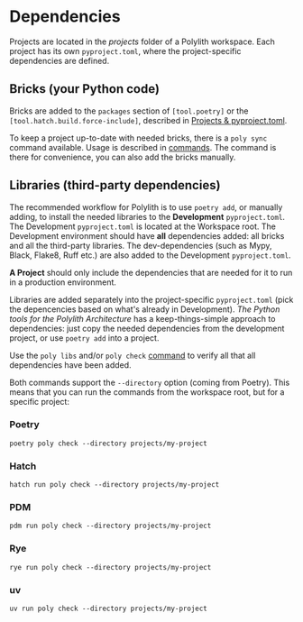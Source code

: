 # Dependencies
Projects are located in the _projects_ folder of a Polylith workspace.
Each project has its own `pyproject.toml`,
where the project-specific dependencies are defined.

## Bricks (your Python code)
Bricks are added to the `packages` section of `[tool.poetry]` or the `[tool.hatch.build.force-include]`,
described in [Projects & pyproject.toml](projects.md).

To keep a project up-to-date with needed bricks, there is a `poly sync` command available.
Usage is described in [commands](commands.md). The command is there for convenience, you can also add the bricks manually.

## Libraries (third-party dependencies)
The recommended workflow for Polylith is to use `poetry add`, or manually adding, to install the needed libraries to the __Development__ `pyproject.toml`.
The Development `pyproject.toml` is located at the Workspace root.
The Development environment should have __all__ dependencies added: all bricks and all the third-party libraries.
The dev-dependencies (such as Mypy, Black, Flake8, Ruff etc.) are also added to the Development `pyproject.toml`.

__A Project__ should only include the dependencies that are needed for it to run in a production environment.

Libraries are added separately into the project-specific `pyproject.toml` (pick the depencencies based on what's already in Development). 
_The Python tools for the Polylith Architecture_ has a keep-things-simple approach to dependencies:
just copy the needed dependencies from the development project, or use `poetry add` into a project.

Use the `poly libs` and/or `poly check` [command](commands.md) to verify all that all dependencies have been added.

Both commands support the `--directory` option (coming from Poetry).
This means that you can run the commands from the workspace root, but for a specific project:

### Poetry
``` shell
poetry poly check --directory projects/my-project
```

### Hatch
``` shell
hatch run poly check --directory projects/my-project
```

### PDM
``` shell
pdm run poly check --directory projects/my-project
```

### Rye
``` shell
rye run poly check --directory projects/my-project
```

### uv
``` shell
uv run poly check --directory projects/my-project
```
